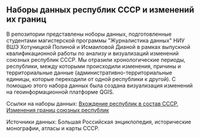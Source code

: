 ## Наборы данных республик СССР и изменений их границ

В репозитории представлены ноборы данных, подготовленные студентами магистерской программы "Журналистика данных" НИУ ВШЭ Хотуницкой Полиной и Исмаиловой Дианой в рамках выпускной квалификационной работы по анализу и визуализаций изменений союзных республик СССР. Мы отразили хронологические периоды, республики, между которыми происходили изменения, причины и территориальные данные (административно-территориальные единицы, которые переходили от одной республики к другой). С помощью этого набора данных была создана визуализация изменений на геоинформационной платформе QGIS.

Ссылки на наборы данных: [Вхождение республик в состав СССР](https://github.com/pkhotunitskaia/USSR-borders/blob/main/%D0%92%D1%85%D0%BE%D0%B6%D0%B4%D0%B5%D0%BD%D0%B8%D0%B5%20%D1%80%D0%B5%D1%81%D0%BF%D1%83%D0%B1%D0%BB%D0%B8%D0%BA%20%D0%B2%20%D1%81%D0%BE%D1%81%D1%82%D0%B0%D0%B2%20%D0%A1%D0%A1%D0%A1%D0%A0.csv "Республики СССР"), [Изменения границ союзных республик](https://github.com/pkhotunitskaia/USSR-borders/blob/main/%D0%98%D0%B7%D0%BC%D0%B5%D0%BD%D0%B5%D0%BD%D0%B8%D1%8F%20%D0%B3%D1%80%D0%B0%D0%BD%D0%B8%D1%86%20%D1%81%D0%BE%D1%8E%D0%B7%D0%BD%D1%8B%D1%85%20%D1%80%D0%B5%D1%81%D0%BF%D1%83%D0%B1%D0%BB%D0%B8%D0%BA.csv "Изменения границ")

Источники данных: Большая Российская энциклопедия, исторические монографии, атласы и карты СССР.
